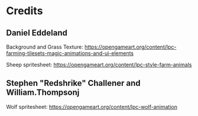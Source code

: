 # Credits

## Daniel Eddeland
Background and Grass Texture: https://opengameart.org/content/lpc-farming-tilesets-magic-animations-and-ui-elements

Sheep spritesheet: https://opengameart.org/content/lpc-style-farm-animals

## Stephen "Redshrike" Challener and William.Thompsonj
Wolf spritesheet: https://opengameart.org/content/lpc-wolf-animation
